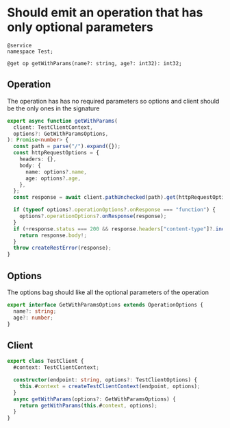 # Should emit an operation that has only optional parameters

```tsp
@service
namespace Test;

@get op getWithParams(name?: string, age?: int32): int32;
```

## Operation

The operation has has no required parameters so options and client should be the only ones in the signature

```ts src/api/testClientOperations.ts function getWithParams
export async function getWithParams(
  client: TestClientContext,
  options?: GetWithParamsOptions,
): Promise<number> {
  const path = parse("/").expand({});
  const httpRequestOptions = {
    headers: {},
    body: {
      name: options?.name,
      age: options?.age,
    },
  };
  const response = await client.pathUnchecked(path).get(httpRequestOptions);

  if (typeof options?.operationOptions?.onResponse === "function") {
    options?.operationOptions?.onResponse(response);
  }
  if (+response.status === 200 && response.headers["content-type"]?.includes("application/json")) {
    return response.body!;
  }
  throw createRestError(response);
}
```

## Options

The options bag should like all the optional parameters of the operation

```ts src/api/testClientOperations.ts interface GetWithParamsOptions
export interface GetWithParamsOptions extends OperationOptions {
  name?: string;
  age?: number;
}
```

## Client

```ts src/testClient.ts class TestClient
export class TestClient {
  #context: TestClientContext;

  constructor(endpoint: string, options?: TestClientOptions) {
    this.#context = createTestClientContext(endpoint, options);
  }
  async getWithParams(options?: GetWithParamsOptions) {
    return getWithParams(this.#context, options);
  }
}
```
